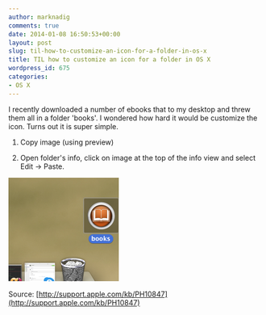```yaml
---
author: marknadig
comments: true
date: 2014-01-08 16:50:53+00:00
layout: post
slug: til-how-to-customize-an-icon-for-a-folder-in-os-x
title: TIL how to customize an icon for a folder in OS X
wordpress_id: 675
categories:
- OS X
---
```


I recently downloaded a number of ebooks that to my desktop and threw them all in a folder 'books'. I wondered how hard it would be customize the icon. Turns out it is super simple.


  1. Copy image (using preview)

	
  2. Open folder's info, click on image at the top of the info view and select Edit -> Paste.


[![Screen Shot 2014-01-08 at 9.21.03 AM](/images/2014-01-08-til-how-to-customize-an-icon-for-a-folder-in-os-x.png)](2014-01-08-til-how-to-customize-an-icon-for-a-folder-in-os-x.png)

Source: [http://support.apple.com/kb/PH10847](http://support.apple.com/kb/PH10847)
